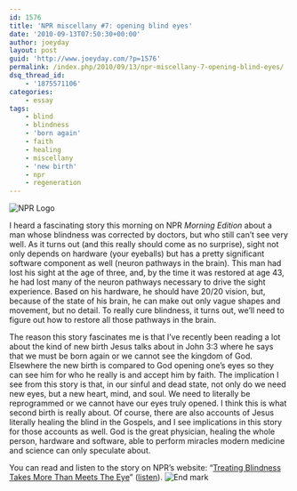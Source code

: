 ```yaml
---
id: 1576
title: 'NPR miscellany #7: opening blind eyes'
date: '2010-09-13T07:50:30+00:00'
author: joeyday
layout: post
guid: 'http://www.joeyday.com/?p=1576'
permalink: /index.php/2010/09/13/npr-miscellany-7-opening-blind-eyes/
dsq_thread_id:
    - '1875571106'
categories:
    - essay
tags:
    - blind
    - blindness
    - 'born again'
    - faith
    - healing
    - miscellany
    - 'new birth'
    - npr
    - regeneration
---
```


![](http://joeyday.com/wp-content/uploads/2008/03/logo_npr_125.gif "NPR Logo")

I heard a fascinating story this morning on NPR <cite>Morning Edition</cite> about a man whose blindness was corrected by doctors, but who still can’t see very well. As it turns out (and this really should come as no surprise), sight not only depends on hardware (your eyeballs) but has a pretty significant software component as well (neuron pathways in the brain). This man had lost his sight at the age of three, and, by the time it was restored at age 43, he had lost many of the neuron pathways necessary to drive the sight experience. Based on his hardware, he should have 20/20 vision, but, because of the state of his brain, he can make out only vague shapes and movement, but no detail. To really cure blindness, it turns out, we’ll need to figure out how to restore all those pathways in the brain.

The reason this story fascinates me is that I’ve recently been reading a lot about the kind of new birth Jesus talks about in John 3:3 where he says that we must be born again or we cannot see the kingdom of God. Elsewhere the new birth is compared to God opening one’s eyes so they can see him for who he really is and accept him by faith. The implication I see from this story is that, in our sinful and dead state, not only do we need new eyes, but a new heart, mind, and soul. We need to literally be reprogrammed or we cannot have our eyes truly opened. I think this is what second birth is really about. Of course, there are also accounts of Jesus literally healing the blind in the Gospels, and I see implications in this story for those accounts as well. God is the great physician, healing the whole person, hardware and software, able to perform miracles modern medicine and science can only speculate about.

You can read and listen to the story on NPR’s website: “[Treating Blindness Takes More Than Meets The Eye](http://www.npr.org/templates/story/story.php?storyId=129731859)” ([listen](http://www.npr.org/player/v2/mediaPlayer.html?action=1&t=1&islist=false&id=129731859&m=129822834)). ![](http://joeyday.com/wp-content/uploads/2009/08/endmark.png "End mark")